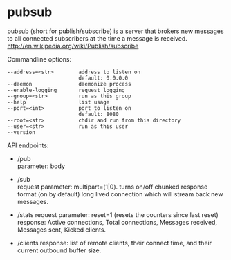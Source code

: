 pubsub
======

pubsub (short for publish/subscribe) is a server that brokers new messages 
to all connected subscribers at the time a message is received.
http://en.wikipedia.org/wiki/Publish/subscribe

Commandline options:

    --address=<str>        address to listen on
                           default: 0.0.0.0
    --daemon               daemonize process
    --enable-logging       request logging
    --group=<str>          run as this group
    --help                 list usage
    --port=<int>           port to listen on
                           default: 8080
    --root=<str>           chdir and run from this directory
    --user=<str>           run as this user
    --version              

API endpoints:

 * /pub   
  parameter: body
 
 * /sub  
  request parameter: multipart=(1|0). turns on/off chunked response format (on by default)
  long lived connection which will stream back new messages.
  
 * /stats
  request parameter: reset=1 (resets the counters since last reset) 
  response: Active connections, Total connections, Messages received, Messages sent, Kicked clients.
  
 * /clients
  response: list of remote clients, their connect time, and their current outbound buffer size.

